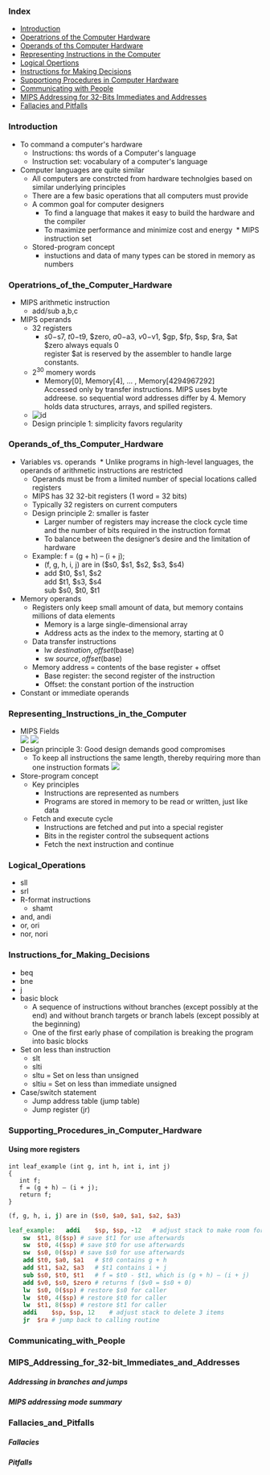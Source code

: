 ### Index

* [Introduction](#introduction)
* [Operatrions of the Computer Hardware](#Operatrions_of_the_Computer_Hardware)
* [Operands of ths Computer Hardware](#Operands_of_ths_Computer_Hardware)
* [Representing Instructions in the Computer](#Representing_Instructions_in_the_Computer)
* [Logical Opertions](#)
* [Instructions for Making Decisions](#)
* [Supportiong Procedures in Computer Hardware](#)
* [Communicating with People](#)
* [MIPS Addressing for 32-Bits Immediates and Addresses](#)
* [Fallacies and Pitfalls](#)

### Introduction

* To command a computer's hardware
  * Instructions: ths words of a Computer's language
  * Instruction set: vocabulary of a computer's language
* Computer languages are quite similar
  * All computers are constrcted from hardware technolgies based on similar underlying principles
  * There are a few basic operations that all computers must provide
  * A common goal for computer designers
    * To find a language that makes it easy to build the hardware and the compiler
    * To maximize performance and minimize cost and energy
  * MIPS instruction set
  * Stored-program concept
    * instuctions and data of many types can be stored in memory as numbers
    
### Operatrions_of_the_Computer_Hardware
* MIPS arithmetic instruction
  * add/sub a,b,c
* MIPS operands
  * 32 registers
    * $s0-$s7, $t0-$t9, $zero, $a0-$a3, $v0-$v1, $gp, $fp, $sp, $ra, $at  
    $zero always equals 0  
    register $at is reserved by the assembler to handle large constants.
  * 2<sup>30</sup> momery words
    * Memory[0], Memory[4], ... , Memory[4294967292]  
    Accessed only by transfer instructions. MIPS uses byte addreese. so sequential word addresses differ by 4. Memory holds data structures, arrays, and spilled registers.
  * ![id](http://www.jamalalsakran.me/Org/MIPS.jpg)
  * Design principle 1: simplicity favors regularity

### Operands_of_ths_Computer_Hardware
* Variables vs. operands
  * Unlike programs in high-level languages, the operands of arithmetic instructions are <a alt = "受限制的">restricted</a>
    * Operands must be from a limited number of special locations called registers
    * MIPS has 32 32-bit registers (1 word = 32 bits)
    * Typically 32 registers on current computers
  * Design principle 2: smaller is faster
    * Larger number of registers may increase the clock cycle time and the number of bits required in the instruction format
    * To balance between the designer’s desire and the limitation of hardware
  * Example: f = (g + h) – (i + j);
    * (f, g, h, i, j) are in ($s0, $s1, $s2, $s3, $s4)
    * add	$t0, $s1, $s2  
    add	$t1, $s3, $s4  
    sub	$s0, $t0, $t1
* Memory operands
  * Registers only keep small amount of data, but memory contains millions of data elements
    * Memory is a large single-dimensional array
    * Address acts as the index to the memory, starting at 0
  * Data transfer instructions
    * lw	$destination, offset($base)
    * sw	$source, offset($base)
  * Memory address = contents of the base register + offset
    * Base register: the second register of the instruction
    * Offset: the constant portion of the instruction
* Constant or immediate operands

### Representing_Instructions_in_the_Computer
* MIPS Fields  
![](http://slideplayer.com/slide/5018290/16/images/5/MIPS+Instruction+Formats.jpg)
![](http://slideplayer.com/slide/5018290/16/images/6/MIPS+R-Type+(ALU)+Instruction+Fields.jpg)
* Design principle 3: Good design demands good compromises
  * To keep all instructions the same length, thereby requiring more than one instruction formats
![](http://player.slideplayer.com/13/3741739/data/images/img49.jpg)
* Store-program concept
  * Key principles
     * Instructions are represented as numbers
     * Programs are stored in memory to be read or written, just like data
  * Fetch and execute cycle
     * Instructions are fetched and put into a special register
     * Bits in the register control the subsequent actions
     * Fetch the next instruction and continue
### Logical_Operations
* sll
* srl
* R-format instructions
  * shamt
* and, andi
* or, ori
* nor, nori

### Instructions_for_Making_Decisions
* beq
* bne
* j
* basic block
  * A sequence of instructions without branches (except possibly at the end) and without branch targets or branch labels (except possibly at the beginning)
  * One of the first early phase of compilation is breaking the program into basic blocks
* Set on less than instruction
  * slt
  * slti
  * sltu = Set on less than unsigned
  * sltiu = Set on less than immediate unsigned
* Case/switch statement
  * Jump address table (jump table)
  * Jump register (jr)

### Supporting_Procedures_in_Computer_Hardware
#### Using more registers
```
int leaf_example (int g, int h, int i, int j)  
{  
   int f;  
   f = (g + h) – (i + j);  
   return f;  
}  
```
```mips
(f, g, h, i, j) are in ($s0, $a0, $a1, $a2, $a3)

leaf_example:	addi	$sp, $sp, -12	# adjust stack to make room for 3 items
	sw	$t1, 8($sp)	# save $t1 for use afterwards
	sw	$t0, 4($sp)	# save $t0 for use afterwards
	sw	$s0, 0($sp)	# save $s0 for use afterwards
	add	$t0, $a0, $a1	# $t0 contains g + h
	add	$t1, $a2, $a3	# $t1 contains i + j
	sub	$s0, $t0, $t1	# f = $t0 - $t1, which is (g + h) – (i + j)
	add	$v0, $s0, $zero	# returns f ($v0 = $s0 + 0)
	lw	$s0, 0($sp)	# restore $s0 for caller
	lw	$t0, 4($sp)	# restore $t0 for caller
	lw	$t1, 8($sp)	# restore $t1 for caller
	addi	$sp, $sp, 12	# adjust stack to delete 3 items
	jr	$ra	# jump back to calling routine
```
### Communicating_with_People
### MIPS_Addressing_for_32-bit_Immediates_and_Addresses
##### Addressing in branches and jumps
##### MIPS addressing mode summary

### Fallacies_and_Pitfalls
##### Fallacies
##### Pitfalls
